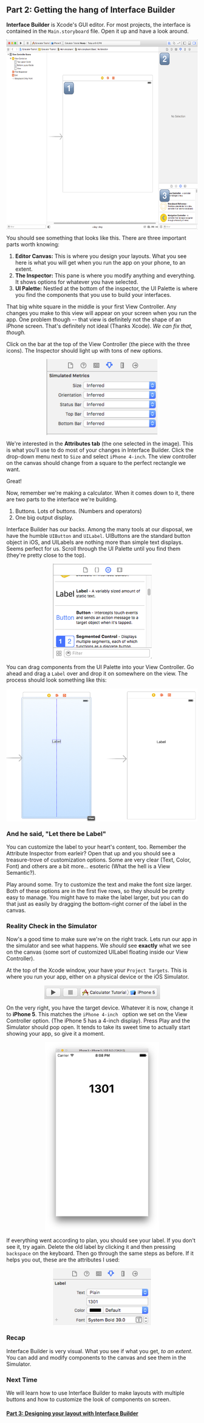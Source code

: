 ## Part 2: Getting the hang of Interface Builder

**Interface Builder** is Xcode's GUI editor. For most projects, the interface is contained in the `Main.storyboard` file. Open it up and have a look around.

<p align="center"> <img src="screenshot1.png" height="500px" align="center"> </p>

You should see something that looks like this. There are three important parts worth knowing:

1. **Editor Canvas:** This is where you design your layouts. What you see here is what you will get when you run the app on your phone, to an extent.
3. **The Inspector:** This pane is where you modify anything and everything. It shows options for whatever you have selected.
4. **UI Palette:** Nestled at the bottom of the inspector, the UI Palette is where you find the components that you use to build your interfaces.

That big white square in the middle is your first View Controller. Any changes you make to this view will appear on your screen when you run the app. One problem though -- that view is definitely not the shape of an iPhone screen. That's definitely not ideal (Thanks Xcode). *We can fix that, though.*

Click on the bar at the top of the View Controller (the piece with the three icons). The Inspector should light up with tons of new options.

<p align="center"> <img src="screenshot2.png" height="200px" align="center"> </p>

We're interested in the **Attributes tab** (the one selected in the image). This is what you'll use to do most of your changes in Interface Builder. Click the drop-down menu next to `Size` and select `iPhone 4-inch`. The view controller on the canvas should change from a square to the perfect rectangle we want.

Great!

Now, remember we're making a calculator. When it comes down to it, there are two parts to the interface we're building.

1. Buttons. Lots of buttons. (Numbers and operators)
2. One big output display.

Interface Builder has our backs. Among the many tools at our disposal, we have the humble `UIButton` and `UILabel`. UIButtons are the standard button object in iOS, and UILabels are nothing more than simple text displays. Seems perfect for us. Scroll through the UI Palette until you find them (they're pretty close to the top).

<p align="center"> <img src="screenshot3.png" height="250px" align="center"> </p>

You can drag components from the UI Palette into your View Controller. Go ahead and drag a `Label` over and drop it on somewhere on the view. The process should look something like this:

<p align="center"> <img src="screenshot4.png" height="350px" align="center"> </p>

### And he said, "Let there be Label"
You can customize the label to your heart's content, too. Remember the Attribute Inspector from earleir? Open that up and you should see a treasure-trove of customization options. Some are very clear (Text, Color, Font) and others are a bit more... esoteric (What the hell is a View Semantic?).

Play around some. Try to customize the text and make the font size larger. Both of these options are in the first five rows, so they should be pretty easy to manage. You might have to make the label larger, but you can do that just as easily by dragging the bottom-right corner of the label in the canvas.

### Reality Check in the Simulator

Now's a good time to make sure we're on the right track. Lets run our app in the simulator and see what happens. We *should* see **exactly** what we see on the canvas (some sort of customized UILabel floating inside our View Controller).

At the top of the Xcode window, your have your `Project Targets`. This is where you run your app, either on a physical device or the iOS Simulator.

<p align="center"> <img src="screenshot5.png" height="37px" align="center"> </p>

On the very right, you have the target device. Whatever it is now, change it to **iPhone 5**. This matches the `iPhone 4-inch ` option we set on the View Controller option. (The iPhone 5 has a 4-inch display). Press Play and the Simulator should pop open. It tends to take its sweet time to actually start showing your app, so give it a moment.

<p align="center"> <img src="screenshot6.png" height="500px" align="center"> </p>

If everything went according to plan, you should see your label. If you don't see it, try again. Delete the old label by clicking it and then pressing `backspace` on the keyboard. Then go through the same steps as before. If it helps you out, these are the attributes I used:

<p align="center"> <img src="screenshot7.png" height="150" align="center"> </p>

### Recap
Interface Builder is very visual. What you see if what you get, *to an extent*. You can add and modify components to the canvas and see them in the Simulator.

### Next Time
We will learn how to use Interface Builder to make layouts with multiple buttons and how to customize the look of components on screen.

#### [Part 3: Designing your layout with Interface Builder](../P3/part3.md)
